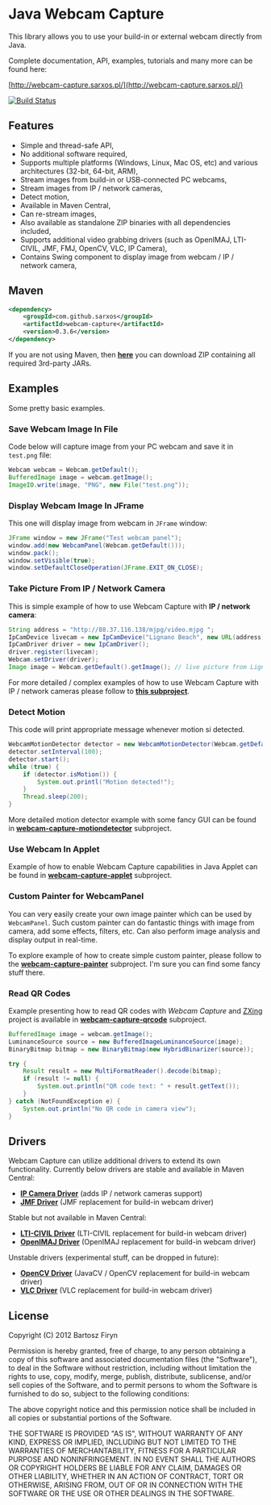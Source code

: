 # Java Webcam Capture

This library allows you to use your build-in or external webcam directly from Java.

Complete documentation, API, examples, tutorials and many more can be found here:

[http://webcam-capture.sarxos.pl/](http://webcam-capture.sarxos.pl/)


[![Build Status](https://secure.travis-ci.org/sarxos/webcam-capture.png?branch=master)](http://travis-ci.org/sarxos/webcam-capture)

## Features

* Simple and thread-safe API,
* No additional software required,
* Supports multiple platforms (Windows, Linux, Mac OS, etc) and various architectures (32-bit, 64-bit, ARM),
* Stream images from build-in or USB-connected PC webcams, 
* Stream images from IP / network cameras,
* Detect motion,
* Available in Maven Central,
* Can re-stream images,
* Also available as standalone ZIP binaries with all dependencies included,
* Supports additional video grabbing drivers (such as OpenIMAJ, LTI-CIVIL, JMF, FMJ, OpenCV, VLC, IP Camera),
* Contains Swing component to display image from webcam / IP / network camera,

## Maven

```xml
<dependency>
	<groupId>com.github.sarxos</groupId>
	<artifactId>webcam-capture</artifactId>
	<version>0.3.6</version>
</dependency>
```

If you are not using Maven, then **[here](http://www.sarxos.pl/repo/maven2/com/github/sarxos/webcam-capture/0.3.6/webcam-capture-0.3.6-dist.zip)**
you can download ZIP containing all required 3rd-party JARs.

## Examples

Some pretty basic examples.

### Save Webcam Image In File

Code below will capture image from your PC webcam and save it in ```test.png``` file:

```java
Webcam webcam = Webcam.getDefault();
BufferedImage image = webcam.getImage();
ImageIO.write(image, "PNG", new File("test.png"));
```

### Display Webcam Image In JFrame

This one will display image from webcam in ```JFrame``` window:

```java
JFrame window = new JFrame("Test webcam panel");
window.add(new WebcamPanel(Webcam.getDefault()));
window.pack();
window.setVisible(true);
window.setDefaultCloseOperation(JFrame.EXIT_ON_CLOSE);
```

### Take Picture From IP / Network Camera

This is simple example of how to use Webcam Capture with **IP / network camera**:

```java
String address = "http://88.37.116.138/mjpg/video.mjpg ";
IpCamDevice livecam = new IpCamDevice("Lignano Beach", new URL(address), IpCamMode.PUSH);
IpCamDriver driver = new IpCamDriver();
driver.register(livecam);
Webcam.setDriver(driver);
Image image = Webcam.getDefault().getImage(); // live picture from Lignano beach (Italia)
```

For more detailed / complex examples of how to use Webcam Capture with IP / network cameras please follow to **[this
subproject](https://github.com/sarxos/webcam-capture/tree/master/webcam-capture-driver-ipcam)**.

### Detect Motion

This code will print appropriate message whenever motion si detected.

```java
WebcamMotionDetector detector = new WebcamMotionDetector(Webcam.getDefault(), 25, 1000);
detector.setInterval(100);
detector.start();
while (true) {
    if (detector.isMotion()) {
    	System.out.printl("Motion detected!");
    }
    Thread.sleep(200);
}
```

More detailed motion detector example with some fancy GUI can be found  in
**[webcam-capture-motiondetector](https://github.com/sarxos/webcam-capture/tree/master/webcam-capture-examples/webcam-capture-motiondetector)**
subproject.

### Use Webcam In Applet

Example of how to enable Webcam Capture capabilities in Java Applet can be found in 
**[webcam-capture-applet](https://github.com/sarxos/webcam-capture/tree/master/webcam-capture-examples/webcam-capture-applet)**
subproject. 

### Custom Painter for WebcamPanel

You can very easily create your own image painter which can be used by `WebcamPanel`. Such custom 
painter can do fantastic things with image from camera, add some effects, filters, etc. Can also 
perform image analysis and display output in real-time. 

To explore example of how to create simple custom painter, please follow to the 
**[webcam-capture-painter](https://github.com/sarxos/webcam-capture/tree/master/webcam-capture-examples/webcam-capture-painter)**
subproject. I'm sure you can find some fancy stuff there.

### Read QR Codes

Example presenting how to read QR codes with _Webcam Capture_ and 
[ZXing](https://github.com/zxing/zxing) project is available in 
**[webcam-capture-qrcode](https://github.com/sarxos/webcam-capture/tree/master/webcam-capture-examples/webcam-capture-qrcode)**
subproject.

```java
BufferedImage image = webcam.getImage();
LuminanceSource source = new BufferedImageLuminanceSource(image);
BinaryBitmap bitmap = new BinaryBitmap(new HybridBinarizer(source));

try {
	Result result = new MultiFormatReader().decode(bitmap);
	if (result != null) {
		System.out.println("QR code text: " + result.getText());
	}
} catch (NotFoundException e) {
	System.out.println("No QR code in camera view");
}
```

## Drivers

Webcam Capture can utilize additional drivers to extend its own functionality. Currently below
drivers are stable and available in Maven Central:

* **[IP Camera Driver](https://github.com/sarxos/webcam-capture/tree/master/webcam-capture-driver-ipcam)** (adds IP / network cameras support)  
* **[JMF Driver](https://github.com/sarxos/webcam-capture/tree/master/webcam-capture-driver-jmf)** (JMF replacement for build-in webcam driver)

Stable but not available in Maven Central:

* **[LTI-CIVIL Driver](https://github.com/sarxos/webcam-capture/tree/master/webcam-capture-driver-civil)** (LTI-CIVIL replacement for build-in webcam driver)
* **[OpenIMAJ Driver](https://github.com/sarxos/webcam-capture/tree/master/webcam-capture-driver-civil)** (OpenIMAJ replacement for build-in webcam driver)

Unstable drivers (experimental stuff, can be dropped in future):

* **[OpenCV Driver](https://github.com/sarxos/webcam-capture/tree/master/webcam-capture-driver-javacv)** (JavaCV / OpenCV replacement for build-in webcam driver)  
* **[VLC Driver](https://github.com/sarxos/webcam-capture/tree/master/webcam-capture-driver-vlcj)** (VLC replacement for build-in webcam driver)

## License

Copyright (C) 2012 Bartosz Firyn

Permission is hereby granted, free of charge, to any person obtaining a copy of this software and associated documentation files (the "Software"), to deal in the Software without restriction, including without limitation the rights to use, copy, modify, merge, publish, distribute, sublicense, and/or sell copies of the Software, and to permit persons to whom the Software is furnished to do so, subject to the following conditions:

The above copyright notice and this permission notice shall be included in all copies or substantial portions of the Software.

THE SOFTWARE IS PROVIDED "AS IS", WITHOUT WARRANTY OF ANY KIND, EXPRESS OR IMPLIED, INCLUDING BUT NOT LIMITED TO THE WARRANTIES OF MERCHANTABILITY, FITNESS FOR A PARTICULAR PURPOSE AND NONINFRINGEMENT. IN NO EVENT SHALL THE AUTHORS OR COPYRIGHT HOLDERS BE LIABLE FOR ANY CLAIM, DAMAGES OR OTHER LIABILITY, WHETHER IN AN ACTION OF CONTRACT, TORT OR OTHERWISE, ARISING FROM, OUT OF OR IN CONNECTION WITH THE SOFTWARE OR THE USE OR OTHER DEALINGS IN THE SOFTWARE.

